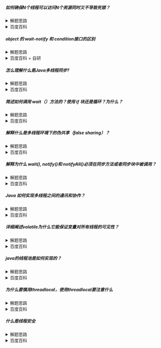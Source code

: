 ##### 如何确保N个线程可以访问N个资源同时又不导致死锁？
<details>
    <summary>
        解题思路
    </summary>
 
* 围绕死锁的形成条件：多线程`交替乱序`同时获取`多把锁`，并且获取锁的方式是`死等`。 
* 例：线程1 先获取锁A，再获取锁B，线程2 先获取锁B，在获取锁A
</details>
<details>
    <summary>
        百度百科
    </summary>

* 资源编号与按顺序访问：对所有资源进行唯一编号，并且线程总是按照升序请求资源。如果线程已持有 ID 为 2 的资源，然后又请求 ID 为 1 的资源，则该线程会被阻塞，直到它释放 ID 为 2 的资源。这种策略可以消除循环等待条件，从而避免死锁。
  * 简单说就是不要同时获取多把锁。顺序访问共享资源
* 超时与重试：为资源请求设置超时时间。如果线程在预定时间内无法获得所需资源，它会释放其已经持有的所有资源，然后等待一段随机时间后重试。这种方式可以打破死锁的四个必要条件之一，从而避免死锁。
* 使用锁层次结构：锁层次结构是一种设计约定，它要求线程按照特定的顺序获取锁，从而避免循环等待。这种方式需要开发者对锁的使用有深入的理解和良好的纪律，但在大型系统中可能难以实现。
  * 按照固定的顺序获取多把锁
* 使用锁管理器：使用一种中央化的锁管理器，如分布式锁服务，这种服务可以在全局范围内对锁的获取进行排序和协调，以避免死锁。
* 减少锁的粒度：通过降低锁的粒度，可以减少线程之间的竞争。比如，使用细粒度的锁，只有需要访问一小部分数据的线程才会被阻塞，其他线程则可以继续执行。
* 使用尝试锁（TryLock）：Java 的 java.util.concurrent.locks 包提供了尝试锁（TryLock）的机制。线程可以使用 tryLock() 方法尝试获取锁，如果成功则立即返回 true，否则立即返回 false。这样，线程可以选择等待或者执行其他任务，从而降低死锁的可能性。
</details>

##### object 的 wait-notify 和 condition接口的区别

<details>
    <summary>
        解题思路
    </summary>
    <br>
    可以从使用上和原理上进行说明
</details>
<details>
    <summary>
        百度百科 + 自研
    </summary>
    
* wait()方法和Condition接口都是用于线程间的同步和协调的工具。
* wait()方法是Object类的成员，搭配synchronized使用
* 而Condition接口提供了一种更细粒度的控制，可以用于实现更复杂的同步需求，搭配lock一起使用
* 受阻塞的线程状态都是waiting，wait是on monitor object，condition 是parking
* notify和signal行为不同
  * notify : 立即恢复等待的线程，然后线程尝试获取锁，所以线程又马上进入锁等待状态 BLOCKED (on object monitor)
  * signal : condition和lock都是在AQS内部实现，parking线程可直接从condition的waiter队列head弹出，追加到lock的waiter队列中
    * 此过程线程未被唤醒，直到lock排队轮到该线程获后，该线程被唤醒同时获取到锁。
    * 这一点上使得signal 优于notify，避免了至少两次无用的线程状态切换。
</details>

##### 怎么理解什么是Java多线程同步?

<details>
    <summary>
        解题思路
    </summary>
    <br>
    同步可以理解为并发控制。就场景和方案说明。
</details>
<details>
    <summary>
        百度百科
    </summary>

* Java多线程同步指的是在多个线程同时访问共享资源时，为了保证数据的一致性和正确性，必须对资源的访问进行协调。这种协调可以通过互斥锁和共享锁来实现。
* 互斥锁可以通过synchronized关键字实现以及lock接口，它能够保证同一时刻只有一个线程能够访问被synchronized保护的资源，从而实现资源的互斥访问。当一个线程获得互斥锁并进入同步代码块时，其他线程将被阻塞，直到该线程释放互斥锁。
* 共享锁可以通过ReentrantReadWriteLock实现。它允许多个线程同时访问共享资源，但在写入数据时只允许一个线程进行。这种锁适用于读操作远多于写操作的场景，可以提高并发性能。
</details>

##### 简述如何调用 wait（）方法的？使用 if 块还是循环？为什么？

<details>
    <summary>
        解题思路
    </summary>

1. 虚假唤醒概念
2. ABA问题
3. 这个问题，其实不用想synchronized的底层问题，其实就是线程唤醒操作不具备原子性，就会引发ABA问题。其实无论wait-notify还是condition接口，都会出现。而解决ABA问题的办法就是循环CAS。
</details>
<details>
    <summary>
        百度百科
    </summary>

* 在Java中，wait()方法被用于使当前线程等待，直到其他线程调用该对象的notify()或notifyAll()方法。调用wait()方法时，需要将其放在synchronized块或方法中，因为wait()方法会释放对象锁，允许其他线程进入synchronized块。
* 通常，为了避免不必要的错误和混淆，我们使用循环来调用wait()方法，而不是简单的if块。原因主要有以下几点：
  * 避免虚假唤醒：在多线程环境中，线程的唤醒不一定因为我们期待的notify()或notifyAll()被调用，也可能是因为其他原因（比如“虚假唤醒”）。因此，使用循环来调用wait()方法并检查预期条件是否满足，可以确保线程在继续执行前满足正确的条件。
  * 确保正确性：使用循环可以让我们更好地控制线程唤醒后的行为。如果只用if块，一旦线程被唤醒，就会立即继续执行。但如果唤醒的时候条件并没有满足我们的预期，那么就可能导致程序出错。
</details>

##### 解释什么是多线程环境下的伪共享（false sharing）？

<details>
    <summary>
        解题思路
    </summary>

* `volatile 关键字`
* 连续的volatile变量不要出现同一段缓冲区中。
</details>
<details>
    <summary>
        百度百科
    </summary>
    <br>
多线程环境下的伪共享（false sharing）是指由于缓存一致性协议的影响，不同线程访问同一缓存行中的不同数据造成的性能下降现象。在多处理器系统中，每个处理器都有自己的局部缓存，当多个线程在不同的处理器上运行时，它们可能会对相同的缓存行进行操作。如果这些线程对变量的修改依赖于相同的缓存行，即使它们操作的是不同的数据，也会出现伪共享问题。
</details>

##### 解释为什么 wait(), notify()和 notifyAll()必须在同步方法或者同步块中被调用？

<details>
    <summary>
        解题思路
    </summary>

      从wait-notify的语义上，wait会释放锁，notify交还锁
      可以从condition的实现进行分析，wait-notify模式的实现，
      1、需要两个保证线程安全的队列，一个存储等待线程，一个存储就绪线程
      2、需要一个锁，保证线程的同步。
      而监视器正好符合这两个要求，所以选择监视器实现wait-notify。而监视器搭配synchronized正好合适。
</details>
<details>
    <summary>
        百度百科
    </summary><br>

* 1、wait的语义：线程释放锁。释放锁必须先获取到锁
* 2、java锁的实现，依赖JVM内置的Monitor监视器。对象被关联到监视器对象上。默认情况下，对象的监视器为空，只有在对象首次被加锁时才初始化。
* 3、wait的实现是让当前线程进入到监视器的等待(阻塞)队列中，为了保证新增的原子性，需要依赖锁。印证：进入wait的线程状态为waiting(on monitor object)
* 4、而notify的实现是把等待队列的线程移动到就绪(排队)队列中。为了保证移动的原子性，所以需要加锁。 印证：被notify的线程状态为blocked(on monitor object)
* 5、monitor关联的两个队列本身属于共享数据，对于共享数据的修改，为了保证线程安全，前置锁刚好解决这个问题。
</details>

##### Java 如何实现多线程之间的通讯和协作？

<details>
    <summary>
        解题思路
    </summary>

        这个问题可以作为整个多线程的导火索。

</details>
<details>
    <summary>
        百度百科
    </summary><br>

在 Java 中，有多种方式可以实现多线程之间的通信和协作。以下是一些常见的方法：
* 使用 synchronized 关键字: synchronized 关键字可以用于方法或代码块，以实现线程间的同步。当一个线程进入 synchronized 代码块时，其他试图进入此代码块的线程将被阻塞，直到第一个线程退出该代码块。这种方式可以用于实现线程间的同步和协作。
* 使用 wait() 和 notify() 方法: wait() 和 notify() 方法可用于实现线程间的通信。这些方法必须在 synchronized 块或方法中调用。当一个线程调用对象的 wait() 方法时，它释放对象的锁，让其他线程可以获取该锁并访问该对象。当其他线程调用 notify() 或 notifyAll() 方法时，正在等待的线程将被唤醒。
* 使用 BlockingQueue: Java 的 java.util.concurrent 包提供了 BlockingQueue 接口，它是一个线程安全的队列，可用于线程间的通信。一个线程可以将任务添加到队列中，而另一个线程可以从队列中取出任务。这种方式可以很方便地实现生产者-消费者模式。
* 使用 CountDownLatch 和 CyclicBarrier: Java 的 java.util.concurrent 包还提供了 CountDownLatch 和 CyclicBarrier 这两个工具类，它们可以用于实现线程间的同步和协作。CountDownLatch 是一个同步辅助工具，它允许一个或多个线程等待，直到在其他线程执行的一组操作完成。CyclicBarrier 是一个同步辅助工具，它允许一组线程互相等待，直到所有线程都达到某个公共屏障点（Barrier point）。
* 使用 CompletableFuture: Java 8 引入了 CompletableFuture，这是一个用于异步编程的工具类，可以很方便地实现多线程间的通信和协作。CompletableFuture 提供了一些方法，如 thenApply(), thenCompose(), thenCombine() 等，可以很方便地对异步操作进行链式处理。
* 使用 SynchronousQueue: SynchronousQueue 是 java.util.concurrent 包下的一个队列，它没有存储空间，每个插入操作必须等待一个相应的删除操作，反之亦然。它可以用于实现两个线程间的直接通信。
  </br>以上就是在 Java 中实现多线程间通信和协作的一些常见方法。具体使用哪种方法取决于你的具体需求和应用场景。
</details>

##### 详细阐述volatile为什么它能保证变量对所有线程的可见性？

<details>
    <summary>
        解题思路
    </summary>

      volatile的原理以及特性：可见性 、 顺序性 以及 不保证原子性
</details>
<details>
    <summary>
        百度百科
    </summary><br>

volatile是Java语言中的一个关键字，它能够确保多线程环境下变量的可见性和顺序性。具体来说，volatile关键字能保证如下两个特性：

* `可见性`：当一个线程修改了一个volatile变量的值，新值对其他线程来说能够立即知道。
* `顺序性`：volatile能够保证指令的执行顺序不被重排。
下面我们详细解释一下这两个特性：
### 可见性
* 在Java中，每个线程都有自己的工作内存，线程之间共享主存。当线程读取变量时，它首先在工作内存中查找该变量的值，如果工作内存中没有该变量的值，那么会从主存中读取。同样地，当线程修改一个变量的值时，它首先会更新工作内存中的值，然后再决定是否把工作内存中的值刷新到主存。
* 在多线程环境下，如果一个线程想要读取另一个线程修改的变量值，那么它必须通过工作内存来读取。然而，如果两个线程都在工作内存中找不到该变量的值，那么它们都会从主存中读取该变量的值。此时，就可能出现一个线程读取到另一个线程已经修改但尚未刷新到主存的变量值的情况，这就是所谓的“脏读”。
* volatile关键字能够禁止这种“脏读”。当一个线程修改了一个volatile变量的值后，它会立即把该变量的值刷新到主存。其他线程在读取该变量时，会直接从主存中读取到最新的值，从而确保了可见性。
### 顺序性
* 在多线程环境下，由于CPU的乱序执行和缓存一致性的问题，指令的执行顺序可能会发生重排。这可能会导致一个线程在另一个线程之前就完成了操作，从而产生不可预知的结果。
* volatile关键字能够防止这种情况发生。当一个线程修改了一个volatile变量后，它会立即把该变量的值刷新到主存。这个操作是一个“store-store”操作，它会强制CPU把该操作之前的所有指令都执行完毕。这样就能够保证指令的执行顺序不被重排，从而保证多线程环境下的正确性。

需要注意的是，虽然volatile能够保证可见性和顺序性，但它并不能保证原子性。也就是说，volatile无法保证复合操作（例如自增或自减等）在多线程环境下的安全性。如果需要保证原子性，那么需要使用其他的同步机制，例如synchronized关键字或者java.util.concurrent.atomic包中的原子类。
</details>

##### java的线程池是如何实现的？

<details>
    <summary>
        解题思路
    </summary>

       类似问题：
       1. 构造函数的参数个数
       2. 线程池中线程的创建和销毁过程
       3. 任务调度的过程
       线程池就那么点东西，主要看怎么组织语言
</details>
<details>
    <summary>
        百度百科
    </summary><br>

Java中的线程池是通过java.util.concurrent包中的ExecutorService接口实现的。ExecutorService接口是Java中线程池的核心，它提供了一组方法来管理线程，包括创建、启动、关闭线程等。

线程池的实现通常包括以下几个步骤：

1. 定义线程池的参数：线程池的大小（核心线程数）、最大线程数、存活时间等。
2. 创建线程池：通过Executors类或直接实现ExecutorService接口来创建线程池。
3. 提交任务：通过execute()或submit()方法将任务提交给线程池。
4. 线程池调度：线程池根据任务的数量和当前线程池的状态来调度任务。如果当前线程数小于核心线程数，则创建一个新的线程执行任务；如果当前线程数已经达到核心线程数，但仍有任务等待执行，则将任务放入等待队列中；如果当前线程数已经超过核心线程数，且等待队列已满，则根据任务优先级和等待时间等因素决定是否创建新的线程。
5. 线程池关闭：通过shutdown()或shutdownNow()方法关闭线程池。关闭后，线程池不再接受新的任务，但会继续执行已提交的任务。
6. 监控线程池：通过ThreadPoolExecutor类提供的监控方法来获取线程池的状态信息，如已提交的任务数、已完成的任务数、核心线程数等。

总的来说，Java中的线程池通过控制线程的数量和状态来优化系统资源的使用，提高程序的性能和响应速度。
</details>

##### 为什么要慎用threadlocal，使用threadlocal要注意什么

<details>
    <summary>
        解题思路
    </summary>

        threadlocal原理

</details>
<details>
    <summary>
        百度百科
    </summary><br>

ThreadLocal被设计用于处理线程局部变量，它能够为每个线程提供独立的变量副本，从而避免多个线程之间共享变量可能引发的问题。然而，过度使用ThreadLocal可能导致内存泄漏问题。这是因为在Java中，每个线程都有自己的堆栈，当线程不再需要时，其堆栈上的所有对象都应该被垃圾回收。然而，ThreadLocal对象是弱引用的，这意味着当线程结束时，ThreadLocal对象可能不会被垃圾回收。这可能会导致内存泄漏问题。

在使用ThreadLocal时，需要注意以下几点：

* 初始化：ThreadLocal应该在静态代码块中进行初始化，以确保每个线程都拥有自己的实例。
* 值的管理：ThreadLocal实例应该被视为不可变的，不应该在多个线程之间共享。每个线程应该只使用自己的实例。
* 内存泄漏问题：如果ThreadLocal实例被存储在Thread对象中，并且线程结束时没有清除这些实例，可能会导致内存泄漏。因此，在使用ThreadLocal时，应该注意在适当的时候清除实例。
* 线程安全问题：虽然ThreadLocal本身是线程安全的，但是在使用ThreadLocal时需要注意避免条件竞争和死锁等问题。
</details>

##### 什么是线程安全

<details>
    <summary>
        解题思路
    </summary>

        

</details>
<details>
    <summary>
        百度百科
    </summary><br>

多个线程访问某个方法时，不管你通过怎样的调用方式或者说这些线程如何交替的执行，我们在主程序中不需要去做任何的同步，这个类的结果行为都是我们设想的正确行为，那么我们就可以说这个类时线程安全的。
</details>
